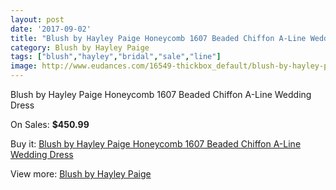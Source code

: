 ```yaml
---
layout: post
date: '2017-09-02'
title: "Blush by Hayley Paige Honeycomb 1607 Beaded Chiffon A-Line Wedding Dress"
category: Blush by Hayley Paige
tags: ["blush","hayley","bridal","sale","line"]
image: http://www.eudances.com/16549-thickbox_default/blush-by-hayley-paige-honeycomb-1607-beaded-chiffon-a-line-wedding-dress.jpg
---
```

Blush by Hayley Paige Honeycomb 1607 Beaded Chiffon A-Line Wedding Dress

On Sales: **$450.99**
<a href="https://www.eudances.com/en/blush-by-hayley-paige/4867-blush-by-hayley-paige-honeycomb-1607-beaded-chiffon-a-line-wedding-dress.html"><amp-img layout="responsive" width="600" height="600" src="//www.eudances.com/16549-thickbox_default/blush-by-hayley-paige-honeycomb-1607-beaded-chiffon-a-line-wedding-dress.jpg" alt="Blush by Hayley Paige Honeycomb 1607 Beaded Chiffon A-Line Wedding Dress 0" /></a>
<a href="https://www.eudances.com/en/blush-by-hayley-paige/4867-blush-by-hayley-paige-honeycomb-1607-beaded-chiffon-a-line-wedding-dress.html"><amp-img layout="responsive" width="600" height="600" src="//www.eudances.com/16553-thickbox_default/blush-by-hayley-paige-honeycomb-1607-beaded-chiffon-a-line-wedding-dress.jpg" alt="Blush by Hayley Paige Honeycomb 1607 Beaded Chiffon A-Line Wedding Dress 1" /></a>
<a href="https://www.eudances.com/en/blush-by-hayley-paige/4867-blush-by-hayley-paige-honeycomb-1607-beaded-chiffon-a-line-wedding-dress.html"><amp-img layout="responsive" width="600" height="600" src="//www.eudances.com/16552-thickbox_default/blush-by-hayley-paige-honeycomb-1607-beaded-chiffon-a-line-wedding-dress.jpg" alt="Blush by Hayley Paige Honeycomb 1607 Beaded Chiffon A-Line Wedding Dress 2" /></a>
<a href="https://www.eudances.com/en/blush-by-hayley-paige/4867-blush-by-hayley-paige-honeycomb-1607-beaded-chiffon-a-line-wedding-dress.html"><amp-img layout="responsive" width="600" height="600" src="//www.eudances.com/16551-thickbox_default/blush-by-hayley-paige-honeycomb-1607-beaded-chiffon-a-line-wedding-dress.jpg" alt="Blush by Hayley Paige Honeycomb 1607 Beaded Chiffon A-Line Wedding Dress 3" /></a>
<a href="https://www.eudances.com/en/blush-by-hayley-paige/4867-blush-by-hayley-paige-honeycomb-1607-beaded-chiffon-a-line-wedding-dress.html"><amp-img layout="responsive" width="600" height="600" src="//www.eudances.com/16550-thickbox_default/blush-by-hayley-paige-honeycomb-1607-beaded-chiffon-a-line-wedding-dress.jpg" alt="Blush by Hayley Paige Honeycomb 1607 Beaded Chiffon A-Line Wedding Dress 4" /></a>

Buy it: [Blush by Hayley Paige Honeycomb 1607 Beaded Chiffon A-Line Wedding Dress](https://www.eudances.com/en/blush-by-hayley-paige/4867-blush-by-hayley-paige-honeycomb-1607-beaded-chiffon-a-line-wedding-dress.html "Blush by Hayley Paige Honeycomb 1607 Beaded Chiffon A-Line Wedding Dress")

View more: [Blush by Hayley Paige](https://www.eudances.com/en/90-blush-by-hayley-paige "Blush by Hayley Paige")